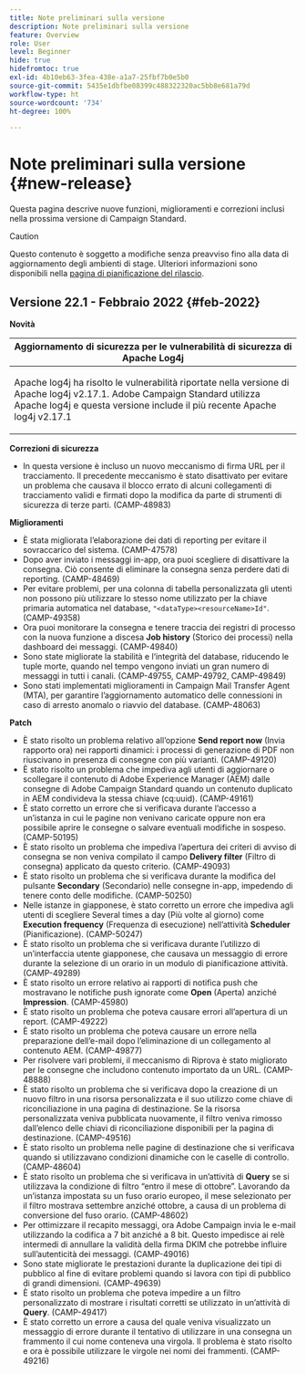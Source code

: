 ```yaml
---
title: Note preliminari sulla versione
description: Note preliminari sulla versione
feature: Overview
role: User
level: Beginner
hide: true
hidefromtoc: true
exl-id: 4b10eb63-3fea-438e-a1a7-25fbf7b0e5b0
source-git-commit: 5435e1dbfbe08399c488322320ac5bb8e681a79d
workflow-type: ht
source-wordcount: '734'
ht-degree: 100%

---
```


# Note preliminari sulla versione {#new-release}

Questa pagina descrive nuove funzioni, miglioramenti e correzioni inclusi nella prossima versione di Campaign Standard.

>[!CAUTION]
>
> Questo contenuto è soggetto a modifiche senza preavviso fino alla data di aggiornamento degli ambienti di stage. Ulteriori informazioni sono disponibili nella [pagina di pianificazione del rilascio](../../rn/using/release-planning.md).

## Versione 22.1 - Febbraio 2022 {#feb-2022}


**Novità**


<table> 
<thead> 
<tr> 
<th> <strong>Aggiornamento di sicurezza per le vulnerabilità di sicurezza di Apache Log4j</strong><br /> </th> 
</tr> 
</thead> 
<tbody> 
<tr> 
<td>
<p>Apache log4j ha risolto le vulnerabilità riportate nella versione di Apache log4j v2.17.1. Adobe Campaign Standard utilizza Apache log4j e questa versione include il più recente Apache log4j v2.17.1 </p>
</td> 
</tr> 
</tbody> 
</table>

**Correzioni di sicurezza**

* In questa versione è incluso un nuovo meccanismo di firma URL per il tracciamento. Il precedente meccanismo è stato disattivato per evitare un problema che causava il blocco errato di alcuni collegamenti di tracciamento validi e firmati dopo la modifica da parte di strumenti di sicurezza di terze parti. (CAMP-48983)

**Miglioramenti**

* È stata migliorata l’elaborazione dei dati di reporting per evitare il sovraccarico del sistema. (CAMP-47578)
* Dopo aver inviato i messaggi in-app, ora puoi scegliere di disattivare la consegna. Ciò consente di eliminare la consegna senza perdere dati di reporting. (CAMP-48469)
* Per evitare problemi, per una colonna di tabella personalizzata gli utenti non possono più utilizzare lo stesso nome utilizzato per la chiave primaria automatica nel database, `"<dataType><resourceName>Id"`. (CAMP-49358)
* Ora puoi monitorare la consegna e tenere traccia dei registri di processo con la nuova funzione a discesa **Job history** (Storico dei processi) nella dashboard dei messaggi. (CAMP-49840)
* Sono state migliorate la stabilità e l‘integrità del database, riducendo le tuple morte, quando nel tempo vengono inviati un gran numero di messaggi in tutti i canali. (CAMP-49755, CAMP-49792, CAMP-49849)
* Sono stati implementati miglioramenti in Campaign Mail Transfer Agent (MTA), per garantire l’aggiornamento automatico delle connessioni in caso di arresto anomalo o riavvio del database. (CAMP-48063)


**Patch**

* È stato risolto un problema relativo all’opzione **Send report now** (Invia rapporto ora) nei rapporti dinamici: i processi di generazione di PDF non riuscivano in presenza di consegne con più varianti. (CAMP-49120)
* È stato risolto un problema che impediva agli utenti di aggiornare o scollegare il contenuto di Adobe Experience Manager (AEM) dalle consegne di Adobe Campaign Standard quando un contenuto duplicato in AEM condivideva la stessa chiave (cq:uuid). (CAMP-49161)
* È stato corretto un errore che si verificava durante l’accesso a un’istanza in cui le pagine non venivano caricate oppure non era possibile aprire le consegne o salvare eventuali modifiche in sospeso. (CAMP-50195)
* È stato risolto un problema che impediva l’apertura dei criteri di avviso di consegna se non veniva compilato il campo **Delivery filter** (Filtro di consegna) applicato da questo criterio. (CAMP-49093)
* È stato risolto un problema che si verificava durante la modifica del pulsante **Secondary** (Secondario) nelle consegne in-app, impedendo di tenere conto delle modifiche. (CAMP-50250)
* Nelle istanze in giapponese, è stato corretto un errore che impediva agli utenti di scegliere Several times a day (Più volte al giorno) come **Execution frequency** (Frequenza di esecuzione) nell’attività **Scheduler** (Pianificazione). (CAMP-50247)
* È stato risolto un problema che si verificava durante l’utilizzo di un’interfaccia utente giapponese, che causava un messaggio di errore durante la selezione di un orario in un modulo di pianificazione attività. (CAMP-49289)
* È stato risolto un errore relativo ai rapporti di notifica push che mostravano le notifiche push ignorate come **Open** (Aperta) anziché **Impression**. (CAMP-45980)
* È stato risolto un problema che poteva causare errori all’apertura di un report. (CAMP-49222)
* È stato risolto un problema che poteva causare un errore nella preparazione dell’e-mail dopo l’eliminazione di un collegamento al contenuto AEM. (CAMP-49877)
* Per risolvere vari problemi, il meccanismo di Riprova è stato migliorato per le consegne che includono contenuto importato da un URL. (CAMP-48888)
* È stato risolto un problema che si verificava dopo la creazione di un nuovo filtro in una risorsa personalizzata e il suo utilizzo come chiave di riconciliazione in una pagina di destinazione. Se la risorsa personalizzata veniva pubblicata nuovamente, il filtro veniva rimosso dall’elenco delle chiavi di riconciliazione disponibili per la pagina di destinazione. (CAMP-49516)
* È stato risolto un problema nelle pagine di destinazione che si verificava quando si utilizzavano condizioni dinamiche con le caselle di controllo. (CAMP-48604)
* È stato risolto un problema che si verificava in un’attività di **Query** se si utilizzava la condizione di filtro “entro il mese di ottobre”. Lavorando da un’istanza impostata su un fuso orario europeo, il mese selezionato per il filtro mostrava settembre anziché ottobre, a causa di un problema di conversione del fuso orario. (CAMP-48602)
* Per ottimizzare il recapito messaggi, ora Adobe Campaign invia le e-mail utilizzando la codifica a 7 bit anziché a 8 bit. Questo impedisce ai relè intermedi di annullare la validità della firma DKIM che potrebbe influire sull’autenticità dei messaggi. (CAMP-49016)
* Sono state migliorate le prestazioni durante la duplicazione dei tipi di pubblico al fine di evitare problemi quando si lavora con tipi di pubblico di grandi dimensioni. (CAMP-49639)
* È stato risolto un problema che poteva impedire a un filtro personalizzato di mostrare i risultati corretti se utilizzato in un’attività di **Query**. (CAMP-49417)
* È stato corretto un errore a causa del quale veniva visualizzato un messaggio di errore durante il tentativo di utilizzare in una consegna un frammento il cui nome conteneva una virgola. Il problema è stato risolto e ora è possibile utilizzare le virgole nei nomi dei frammenti. (CAMP-49216)
